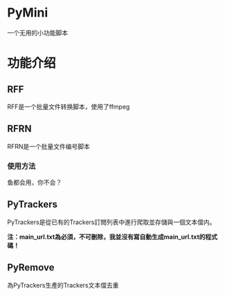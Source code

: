 # PyMini
一个无用的小功能脚本

# 功能介绍

## RFF
RFF是一个批量文件转换脚本，使用了ffmpeg

## RFRN
RFRN是一个批量文件编号脚本

### 使用方法
鱼都会用，你不会？

## PyTrackers
PyTrackers是從已有的Trackers訂閲列表中進行爬取並存儲與一個文本儅内。

**注：main_url.txt為必須，不可刪除，我並沒有寫自動生成main_url.txt的程式碼！**

## PyRemove
為PyTrackers生產的Trackers文本儅去重
